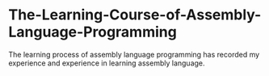 # The-Learning-Course-of-Assembly-Language-Programming
The learning process of assembly language programming has recorded my experience and experience in learning assembly language.
